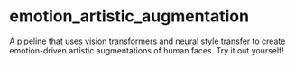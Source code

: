 # emotion_artistic_augmentation

A pipeline that uses vision transformers and neural style transfer to create emotion-driven artistic augmentations of human faces. Try it out yourself!

